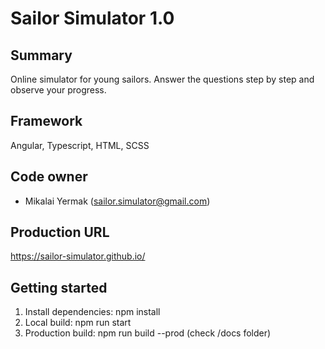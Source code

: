 # Sailor Simulator 1.0

## Summary

Online simulator for young sailors. Answer the questions step by step and observe your progress.

## Framework

Angular, Typescript, HTML, SCSS

## Code owner

- Mikalai Yermak (sailor.simulator@gmail.com)

## Production URL
https://sailor-simulator.github.io/

## Getting started

1. Install dependencies: npm install
2. Local build: npm run start
3. Production build: npm run build --prod (check /docs folder)
